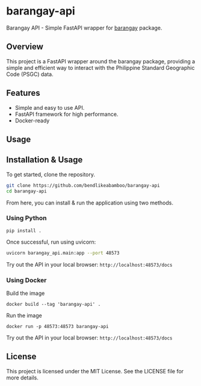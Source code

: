 # barangay-api
Barangay API - Simple FastAPI wrapper for [barangay](https://pypi.org/project/barangay/)
package.

## Overview

This project is a FastAPI wrapper around the barangay package, providing a simple and
efficient way to interact with the Philippine Standard Geographic Code (PSGC) data.

## Features

- Simple and easy to use API.
- FastAPI framework for high performance.
- Docker-ready

## Usage

## Installation & Usage
To get started, clone the repository.

```bash
git clone https://github.com/bendlikeabamboo/barangay-api
cd barangay-api
```
From here, you can install & run the application using two methods.
### Using Python
```
pip install .
```
Once successful, run using uvicorn:
```bash
uvicorn barangay_api.main:app --port 48573
```

Try out the API in your local browser: `http://localhost:48573/docs`

### Using Docker
Build the image
```
docker build --tag 'barangay-api' .
```

Run the image
```
docker run -p 48573:48573 barangay-api
```
Try out the API in your local browser: `http://localhost:48573/docs`

## License

This project is licensed under the MIT License. See the LICENSE file for more details.